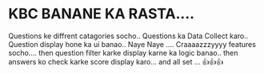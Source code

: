 # KBC BANANE KA RASTA....
Questions ke diffrent catagories socho..
Questions ka Data Collect karo..
Question display hone ka ui banao..
Naye Naye .... Craaaazzzyyyy features socho....
then question filter karke display karne ka logic banao..
then answers ko check karke score display karo...
and all set ... 👍👍👍
